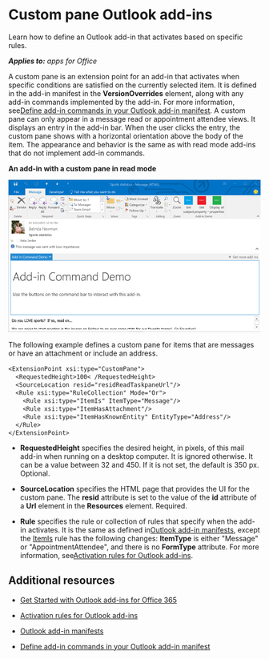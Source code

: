
# Custom pane Outlook add-ins
Learn how to define an Outlook add-in that activates based on specific rules.

 _**Applies to:** apps for Office_

A custom pane is an extension point for an add-in that activates when specific conditions are satisfied on the currently selected item. It is defined in the add-in manifest in the  **VersionOverrides** element, along with any add-in commands implemented by the add-in. For more information, see[Define add-in commands in your Outlook add-in manifest](../outlook/manifests/define-add-in-commands.md).
A custom pane can only appear in a message read or appointment attendee views. It displays an entry in the add-in bar. When the user clicks the entry, the custom pane shows with a horizontal orientation above the body of the item. The appearance and behavior is the same as with read mode add-ins that do not implement add-in commands.

**An add-in with a custom pane in read mode**

![Shows a custom pane in a message read form.](../images/c585ab0a-6c33-42d0-a20f-5deb8b54f480.png)

The following example defines a custom pane for items that are messages or have an attachment or include an address. 



```
<ExtensionPoint xsi:type="CustomPane">
  <RequestedHeight>100< /RequestedHeight> 
  <SourceLocation resid="residReadTaskpaneUrl"/>
  <Rule xsi:type="RuleCollection" Mode="Or">
    <Rule xsi:type="ItemIs" ItemType="Message"/>
    <Rule xsi:type="ItemHasAttachment"/>
    <Rule xsi:type="ItemHasKnownEntity" EntityType="Address"/>
  </Rule>
</ExtensionPoint>
```



-  **RequestedHeight** specifies the desired height, in pixels, of this mail add-in when running on a desktop computer. It is ignored otherwise. It can be a value between 32 and 450. If it is not set, the default is 350 px. Optional.
    
-  **SourceLocation** specifies the HTML page that provides the UI for the custom pane. The **resid** attribute is set to the value of the **id** attribute of a **Url** element in the **Resources** element. Required.
    
-  **Rule** specifies the rule or collection of rules that specify when the add-in activates. It is the same as defined in[Outlook add-in manifests](../outlook/manifests/manifests.md), except the [ItemIs](http://msdn.microsoft.com/en-us/library/f7dac4a3-1574-9671-1eda-47f092390669%28Office.15%29.aspx) rule has the following changes: **ItemType** is either "Message" or "AppointmentAttendee", and there is no **FormType** attribute. For more information, see[Activation rules for Outlook add-ins](../outlook/manifests/activation-rules.md).
    

## Additional resources
<a name="bk_addresources"> </a>


- [Get Started with Outlook add-ins for Office 365](https://dev.outlook.com/MailAppsGettingStarted/GetStarted.aspx)
    
- [Activation rules for Outlook add-ins](../outlook/manifests/activation-rules.md)
    
- [Outlook add-in manifests](../outlook/manifests/manifests.md)
    
- [Define add-in commands in your Outlook add-in manifest](../outlook/manifests/define-add-in-commands.md)
    
